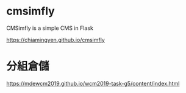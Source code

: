 # cmsimfly
CMSimfly is a simple CMS in Flask

https://chiamingyen.github.io/cmsimfly

# 分組倉儲

https://mdewcm2019.github.io/wcm2019-task-g5/content/index.html
